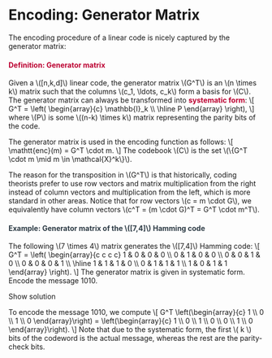 # Encoding: Generator Matrix

<p>The encoding procedure of a linear code is nicely captured by the generator matrix:</p>
<div class="content-box pad-box-mini border border-trbl border-round">
<h4 style="color: #bc0031;"><strong>Definition: Generator matrix</strong></h4>
Given a \([n,k,d]\) linear code, the generator matrix \(G^T\) is an \(n \times k\) matrix such that the columns \(c_1, \ldots, c_k\) form a basis for \(C\). The generator matrix can always be transformed into <span style="color: #bc0031;"><strong>systematic form</strong></span>: \[ G^T = \left( \begin{array}{c} \mathbb{I}_k \\ \hline P \end{array} \right), \] where \(P\) is some \((n-k) \times k\) matrix representing the parity bits of the code.</div>
<p>The generator matrix is used in the encoding function as follows: \[ \mathtt{enc}(m) = G^T \cdot m. \] The codebook \(C\) is the set \(\{G^T \cdot m \mid m \in \mathcal{X}^k\}\).</p>
<p>The reason for the transposition in \(G^T\) is that historically, coding theorists prefer to use row vectors and matrix multiplication from the right instead of column vectors and multiplication from the left, which is more standard in other areas. Notice that for row vectors \(c = m \cdot G\), we equivalently have column vectors \(c^T = (m \cdot G)^T = G^T \cdot m^T\).</p>
<div class="content-box pad-box-mini border border-trbl border-round">
<h4 style="color: #2d3b45;"><strong>Example: Generator matrix of the \([7,4]\) Hamming code</strong></h4>
The following \(7 \times 4\) matrix generates the \([7,4]\) Hamming code: \[ G^T = \left( \begin{array}{c c c c} 1 &amp; 0 &amp; 0 &amp; 0 \\ 0 &amp; 1 &amp; 0 &amp; 0 \\ 0 &amp; 0 &amp; 1 &amp; 0 \\ 0 &amp; 0 &amp; 0 &amp; 1 \\ \hline 1 &amp; 1 &amp; 1 &amp; 0 \\ 0 &amp; 1 &amp; 1 &amp; 1 \\ 1 &amp; 0 &amp; 1 &amp; 1 \end{array} \right). \] The generator matrix is given in systematic form. Encode the message 1010.
<p><span class="element_toggler" role="button" aria-controls="group1" aria-label="Toggler" aria-expanded="false"><span class="Button">Show solution</span></span></p>
<div id="group1" style="">
<div class="content-box">To encode the message 1010, we compute \[ G^T \left(\begin{array}{c} 1 \\ 0 \\ 1 \\ 0 \end{array}\right) = \left(\begin{array}{c} 1 \\ 0 \\ 1 \\ 0 \\ 0 \\ 1 \\ 0 \end{array}\right). \] Note that due to the systematic form, the first \( k \) bits of the codeword is the actual message, whereas the rest are the parity-check bits.</div>
</div>
</div>